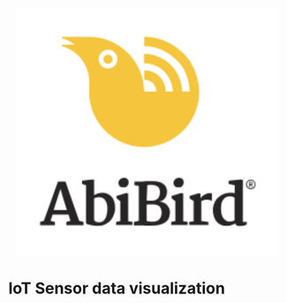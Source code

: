 <div align="center">
  <img src="img/AbiBird_Lockup_KYellow.svg" height="450"><br>
</div>

# IoT Sensor data visualization

